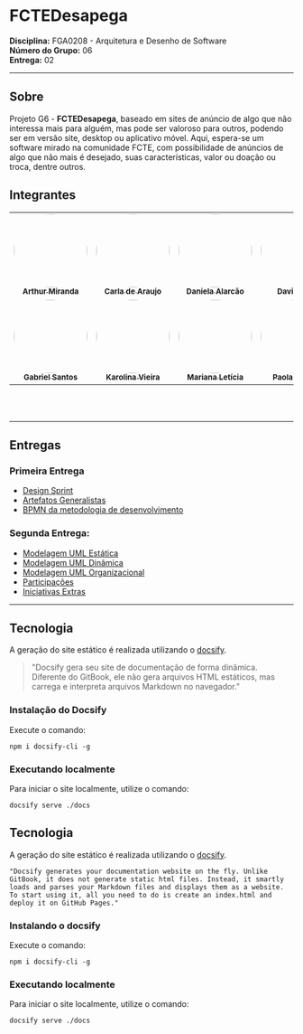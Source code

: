 # FCTEDesapega

**Disciplina:** FGA0208 - Arquitetura e Desenho de Software  
**Número do Grupo:** 06  
**Entrega:** 02

---

## Sobre

Projeto G6 - **FCTEDesapega**, baseado em sites de anúncio de algo que não interessa mais para alguém, mas pode ser valoroso para outros, podendo ser em versão site, desktop ou aplicativo móvel. Aqui, espera-se um software mirado na comunidade FCTE, com possibilidade de anúncios de algo que não mais é desejado, suas características, valor ou doação ou troca, dentre outros.


## Integrantes

<center>

<div align="center">
  <table>
    <tr>
      <td align="center"><a href="https://github.com/arthur-suares"><img style="border-radius: 50%;" src="https://github.com/arthur-suares.png" width="130px;" alt=""/><br /><sub><b>Arthur Miranda</b></sub></a><br /></td>
      <td align="center"><a href="https://github.com/ccarlaa"><img style="border-radius: 50%;" src="https://github.com/ccarlaa.png" width="130px;" alt=""/><br /><sub><b>Carla de Araujo</b></sub></a><br /></td>
      <td align="center"><a href="https://github.com/danialarcao"><img style="border-radius: 50%;" src="https://github.com/danialarcao.png" width="130px;" alt=""/><br /><sub><b>Daniela Alarcão</b></sub></a><br /></td>
      <td align="center"><a href="https://github.com/Jagaima"><img style="border-radius: 50%;" src="https://github.com/Jagaima.png" width="130px;" alt=""/><br /><sub><b>Davi Nobre</b></sub></a><br /></td>
      <td align="center"><a href="https://github.com/erteduarda"><img style="border-radius: 50%;" src="https://github.com/erteduarda.png" width="130px;" alt=""/><br /><sub><b>Eduarda Tavares</b></sub></a><br /></td>
    </tr>
    <tr>
      <td align="center"><a href="https://github.com/GabrielSMonteiro"><img style="border-radius: 50%;" src="https://github.com/GabrielSMonteiro.png" width="130px;" alt=""/><br /><sub><b>Gabriel Santos</b></sub></a><br /></td>
      <td align="center"><a href="https://github.com/Karolina91"><img style="border-radius: 50%;" src="https://github.com/Karolina91.png" width="130px;" alt=""/><br /><sub><b>Karolina Vieira</b></sub></a><br /></td>
      <td align="center"><a href="https://github.com/Marianannn"><img style="border-radius: 50%;" src="https://github.com/Marianannn.png" width="130px;" alt=""/><br /><sub><b>Mariana Letícia</b></sub></a></td>
      <td align="center"><a href="https://github.com/paolaalim"><img style="border-radius: 50%;" src="https://github.com/paolaalim.png" width="130px;" alt=""/><br /><sub><b>Paola Rebeca</b></sub></a><br /></td>
      <td align="center"><a href="https://github.com/RenataKurzawa"><img style="border-radius: 50%;" src="https://github.com/RenataKurzawa.png" width="130px;" alt=""/><br /><sub><b>Renata Kurzawa</b></sub></a></td>
    </tr>
  </table>
</div>

</center>

<br></br>

---

## Entregas

### Primeira Entrega

* [Design Sprint](https://unbarqdsw2025-1-turma01.github.io/2025.1-T01-_G6_FCTEdesapega_Entrega_01/#/Base/1.1.DesignSprint/1.1.1.Entender)
* [Artefatos Generalistas](https://unbarqdsw2025-1-turma01.github.io/2025.1-T01-_G6_FCTEdesapega_Entrega_01/#/Base/1.2.ArtefatosGeneralistas/1.2.1.Glossario)
* [BPMN da metodologia de desenvolvimento](https://unbarqdsw2025-1-turma01.github.io/2025.1-T01-_G6_FCTEdesapega_Entrega_01/#/Base/1.7.ModelagemBPMN/1.7.1.Metodologias)

### Segunda Entrega:

- [Modelagem UML Estática](./Modelagem/2.1.ModelagemEstatica.md)
- [Modelagem UML Dinâmica](./Modelagem/2.2.ModelagemDinamica.md)
- [Modelagem UML Organizacional](./Modelagem/2.3.ModelagemOrganizacionalCasosDeUso.md)
- [Participações](./Modelagem/2.4.ParticipacoesModelagem.md)
- [Iniciativas Extras](./Modelagem/2.5.IniciativasExtras.md)

---

## Tecnologia

A geração do site estático é realizada utilizando o [docsify](https://docsify.js.org/).

> "Docsify gera seu site de documentação de forma dinâmica.  
> Diferente do GitBook, ele não gera arquivos HTML estáticos, mas carrega e interpreta arquivos Markdown no navegador."

### Instalação do Docsify

Execute o comando:

```shell
npm i docsify-cli -g
```

### Executando localmente

Para iniciar o site localmente, utilize o comando:

```shell
docsify serve ./docs
```

## Tecnologia

A geração do site estático é realizada utilizando o [docsify](https://docsify.js.org/).

```shell
"Docsify generates your documentation website on the fly. Unlike GitBook, it does not generate static html files. Instead, it smartly loads and parses your Markdown files and displays them as a website. To start using it, all you need to do is create an index.html and deploy it on GitHub Pages."
```

### Instalando o docsify

Execute o comando:

```shell
npm i docsify-cli -g
```

### Executando localmente

Para iniciar o site localmente, utilize o comando:

```shell
docsify serve ./docs
```
